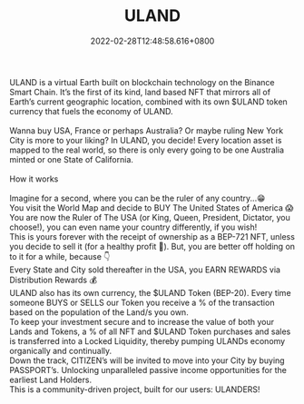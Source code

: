 ﻿---
title: "ULAND"
description: "Trade Resources, Own Land, Become a Land Mogul"
lead: "Trade Resources, Own Land, Become a Land Mogul"
date: 2022-02-28T12:48:58.616+0800
lastmod: 2022-02-28T12:48:58.616+0800
draft: false
featuredImage: ["100_uland.png"]
score: "591"
status: "Live"
blockchain: ["Binance"]
nft_support: "Yes"
free_to_play: "NFT"
play_to_earn: ["NFT","Crypto"]
website: "https://uland.io/?utm_source=PlayToEarn.net&utm_medium=organic&utm_campaign=gamepage"
twitter: "https://twitter.com/uland_io"
discord: "https://discord.gg/YGc5tj4Nw3"
telegram: "https://t.me/uland_io"
github: 
youtube: "https://www.youtube.com/channel/UCF1XRI8PY7UtT5Ji5fRprPQ"
twitch: 
facebook: 
instagram: 
reddit: 
medium: "https://ulanders.medium.com/"
steam: 
gitbook: "https://uland.io/Whitepaper.pdf"
googleplay: 
appstore: 

  
    
categories: ["games"]
games: ["DeFi","Idle","Virtual-World"]
toc: false
pinned: false
weight: 
---
ULAND is a virtual Earth built on blockchain technology on the Binance Smart Chain. It’s the first of its kind, land based NFT that mirrors all of Earth’s current geographic location, combined with its own $ULAND token currency that fuels the economy of ULAND.<br> <br> Wanna buy USA, France or perhaps Australia? Or maybe ruling New York City is more to your liking? In ULAND, you decide! Every location asset is mapped to the real world, so there is only every going to be one Australia minted or one State of California. <br> <br> How it works<br> <br> Imagine for a second, where you can be the ruler of any country...😁<br> You visit the World Map and decide to BUY The United States of America 😱<br> You are now the Ruler of The USA (or King, Queen, President, Dictator, you choose!), you can even name your country differently, if you wish!<br> This is yours forever with the receipt of ownership as a BEP-721 NFT, unless you decide to sell it (for a healthy profit 🤑). But, you are better off holding on to it for a while, because 👇<br> Every State and City sold thereafter in the USA, you EARN REWARDS via Distribution Rewards 💰<br> ULAND also has its own currency, the $ULAND Token (BEP-20). Every time someone BUYS or SELLS our Token you receive a % of the transaction based on the population of the Land/s you own.<br> To keep your investment secure and to increase the value of both your Lands and Tokens, a % of all NFT and $ULAND Token purchases and sales is transferred into a Locked Liquidity, thereby pumping ULANDs economy organically and continually.<br> Down the track, CITIZEN’s will be invited to move into your City by buying PASSPORT’s. Unlocking unparalleled passive income opportunities for the earliest Land Holders.<br> This is a community-driven project, built for our users: ULANDERS!